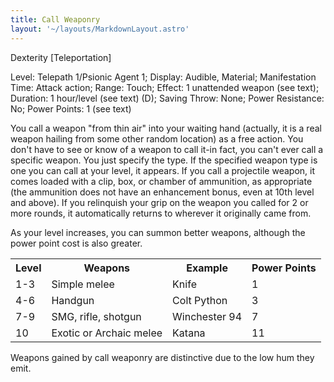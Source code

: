 ```yaml
---
title: Call Weaponry
layout: '~/layouts/MarkdownLayout.astro'
---
```

Dexterity [Teleportation]

Level: Telepath 1/Psionic Agent 1; Display: Audible, Material; Manifestation
Time: Attack action; Range: Touch; Effect: 1 unattended weapon (see text);
Duration: 1 hour/level (see text) (D); Saving Throw: None; Power Resistance:
No; Power Points: 1 (see text)

You call a weapon "from thin air" into your waiting hand (actually, it is a
real weapon hailing from some other random location) as a free action. You
don't have to see or know of a weapon to call it-in fact, you can't ever call
a specific weapon. You just specify the type. If the specified weapon type is
one you can call at your level, it appears. If you call a projectile weapon,
it comes loaded with a clip, box, or chamber of ammunition, as appropriate
(the ammunition does not have an enhancement bonus, even at 10th level and
above). If you relinquish your grip on the weapon you called for 2 or more
rounds, it automatically returns to wherever it originally came from.

As your level increases, you can summon better weapons, although the power
point cost is also greater.


<table> <tr><th>Level</th><th>Weapons</th><th>Example</th><th>Power Points</th></tr> <tr><td>1-3</td><td>Simple melee</td><td>Knife</td><td>1</td></tr> <tr class="shaded"><td>4-6</td><td>Handgun</td><td>Colt Python</td><td>3</td></tr> <tr><td>7-9</td><td>SMG, rifle, shotgun</td><td>Winchester 94</td><td>7</td></tr> <tr class="shaded"><td>10</td><td>Exotic or Archaic melee</td><td>Katana</td><td>11</td></tr> </table>



Weapons gained by call weaponry are distinctive due to the low hum they emit.

